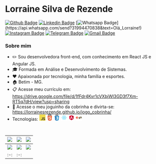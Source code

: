 # Lorraine Silva de Rezende
[![Github Badge](https://img.shields.io/badge/-Github-000?style=for-the-badge&logo=Github&logoColor=white&link=https://github.com/lorrainesrezende)](https://github.com/lorrainesrezende)
[![Linkedin Badge](https://img.shields.io/badge/-LinkedIn-blue?style=for-the-badge&logo=Linkedin&logoColor=white&link=https://www.linkedin.com/in/lorrainesrezende/)](https://www.linkedin.com/in/lorrainesrezende/)
[![Whatsapp Badge](https://img.shields.io/badge/-Whatsapp-4CA143?style=for-the-badge&logo=whatsapp&logoColor=white&link=https://api.whatsapp.com/send?phone=5531994470838&text=Hello!)](https://api.whatsapp.com/send?31994470838&text=Olá_Lorraine!)
[![Instagram Badge](https://img.shields.io/badge/-instagram-red?style=for-the-badge&logo=instagram&logoColor=white&link=https://github.com/lorrainesrezende)](https://www.instagram.com/lorraine.r/)
[![Telegram Badge](https://img.shields.io/badge/Telegram-2CA5E0?style=for-the-badge&logo=telegram&logoColor=white)](https://t.me/lorrainesrezende)
[![Gmail Badge](https://img.shields.io/badge/-Gmail-c14438?style=for-the-badge&logo=Gmail&logoColor=white&link=mailto:lorrainesrezende@gmail.com)](mailto:lorrainesrezende@gmail.com)

### Sobre mim 

- :pencil2: Sou desenvolvedora front-end, com conhecimento em React JS e Angular JS.
- :mortar_board: Formada em Análise e Desenvolvimento de Sistemas.
- :heart: Apaixonada por tecnologia, minha família e esportes.
- :house: Betim - MG.
- :clipboard: Acesse meu currículo em: https://drive.google.com/file/d/1fFdr4Kvr1cVXbjWl3GD3f7Xm-RT5q7dH/view?usp=sharing
- :snake: Acesse o meu joguinho da cobrinha e divirta-se: https://lorrainesrezende.github.io/jogo_cobrinha/
- Tecnologias: <code><img height="20" src="https://raw.githubusercontent.com/github/explore/80688e429a7d4ef2fca1e82350fe8e3517d3494d/topics/javascript/javascript.png"></code>
<code><img height="20" src="https://raw.githubusercontent.com/github/explore/80688e429a7d4ef2fca1e82350fe8e3517d3494d/topics/html/html.png"></code>
<code><img height="20" src="https://raw.githubusercontent.com/github/explore/80688e429a7d4ef2fca1e82350fe8e3517d3494d/topics/css/css.png"></code>
<code><img height="20" src="https://raw.githubusercontent.com/github/explore/80688e429a7d4ef2fca1e82350fe8e3517d3494d/topics/react/react.png"></code>
<code><img height="20" src="https://raw.githubusercontent.com/github/explore/80688e429a7d4ef2fca1e82350fe8e3517d3494d/topics/angular/angular.png"></code>
<code><img height="20" src="https://raw.githubusercontent.com/github/explore/80688e429a7d4ef2fca1e82350fe8e3517d3494d/topics/git/git.png"></code>
<br/>

| ![](http://github-profile-summary-cards.vercel.app/api/cards/stats?username=lorrainesrezende&theme=nord_dark) | ![](http://github-profile-summary-cards.vercel.app/api/cards/repos-per-language?username=lorrainesrezende&hide=Html&theme=nord_dark) | ![](http://github-profile-summary-cards.vercel.app/api/cards/most-commit-language?username=lorrainesrezende&theme=nord_dark) |
| :-: | :-: | :-: |
| ![](http://github-profile-summary-cards.vercel.app/api/cards/profile-details?username=lorrainesrezende&theme=nord_dark) | ![](https://github-readme-streak-stats.herokuapp.com/?user=lorrainesrezende&hide_border=true&date_format=M%20j%5B%2C%20Y%5D&background=2D3742&stroke=2D3742&ring=6bbbca&fire=6bbbca&currStreakNum=fff&sideNums=6bbbca&currStreakLabel=6bbbca&sideLabels=fff&dates=fff) | <img src="https://github-readme-stats.vercel.app/api/top-langs/?username=lorrainesrezende&layout=compact&theme=dark">
| :-: | :-: |



  
 
